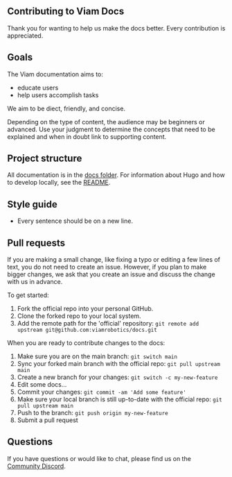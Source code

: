 ## Contributing to Viam Docs

Thank you for wanting to help us make the docs better.
Every contribution is appreciated.


## Goals

The Viam documentation aims to:

- educate users
- help users accomplish tasks

We aim to be diect, friendly, and concise.

Depending on the type of content, the audience may be beginners or advanced.
Use your judgment to determine the concepts that need to be explained and when in doubt link to supporting content.

## Project structure

All documentation is in the [docs folder](docs).
For information about Hugo and how to develop locally, see the [README](./README.md).

## Style guide

- Every sentence should be on a new line.

## Pull requests

If you are making a small change, like fixing a typo or editing a few lines of text, you do not need to create an issue.
However, if you plan to make bigger changes, we ask that you create an issue and discuss the change with us in advance.

To get started:

1. Fork the official repo into your personal GitHub.
2. Clone the forked repo to your local system.
3. Add the remote path for the 'official' repository: `git remote add upstream git@github.com:viamrobotics/docs.git`

When you are ready to contribute changes to the docs:

1. Make sure you are on the main branch: ```git switch main```
2. Sync your forked main branch with the official repo: ```git pull upstream main```
3. Create a new branch for your changes: ```git switch -c my-new-feature```
4. Edit some docs...
5. Commit your changes: ```git commit -am 'Add some feature'```
6. Make sure your local branch is still up-to-date with the official repo: ```git pull upstream main```
7. Push to the branch: ````git push origin my-new-feature````
8. Submit a pull request

## Questions

If you have questions or would like to chat, please find us on the [Community Discord](https://discord.gg/viam).
